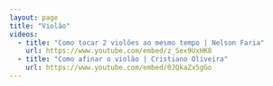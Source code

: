 ```yaml
---
layout: page
title: "Violão"
videos:
  - title: "Como tocar 2 violões ao mesmo tempo | Nelson Faria"
    url: https://www.youtube.com/embed/z_Sex9UxHK8
  - title: "Como afinar o violão | Cristiano Oliveira"
    url: https://www.youtube.com/embed/0JQkaZx5gGo
---
```

